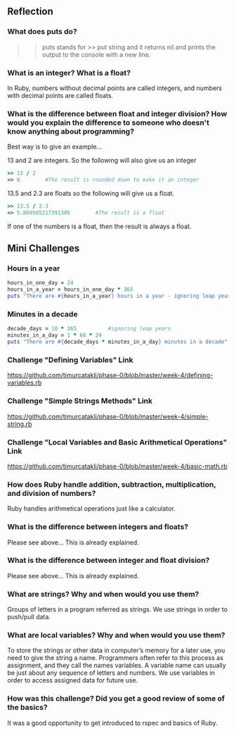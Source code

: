 ## Reflection

### What does puts do?

>> puts stands for >> put string and it returns nil and prints the output to the console with a new line.

### What is an integer? What is a float?

In Ruby, numbers without decimal points are called integers, and numbers with decimal points are called floats.

### What is the difference between float and integer division? How would you explain the difference to someone who doesn't know anything about programming?

Best way is to give an example...

13 and 2 are integers. So the following will also give us an integer

```ruby
>> 13 / 2
=> 6		#The result is rounded down to make it an integer
```

13.5 and 2.3 are floats so the following will give us a float.

```ruby
>> 13.5 / 2.3
=> 5.869565217391305		#The result is a float
```
If one of the numbers is a float, then the result is always a float.

## Mini Challenges

### Hours in a year

```ruby
hours_in_one_day = 24
hours_in_a_year = hours_in_one_day * 365
puts "There are #{hours_in_a_year} hours in a year - ignoring leap years"
```

### Minutes in a decade

```ruby
decade_days = 10 * 365			#ignoring leap years
minutes_in_a_day = 1 * 60 * 24
puts "There are #{decade_days * minutes_in_a_day} minutes in a decade"
```


### Challenge "Defining Variables" Link
<a href="https://github.com/timurcatakli/phase-0/blob/master/week-4/defining-variables.rb">https://github.com/timurcatakli/phase-0/blob/master/week-4/defining-variables.rb</a>

### Challenge "Simple Strings Methods" Link
<a href="https://github.com/timurcatakli/phase-0/blob/master/week-4/simple-string.rb">https://github.com/timurcatakli/phase-0/blob/master/week-4/simple-string.rb</a>


### Challenge "Local Variables and Basic Arithmetical Operations" Link

<a href="https://github.com/timurcatakli/phase-0/blob/master/week-4/basic-math.rb">https://github.com/timurcatakli/phase-0/blob/master/week-4/basic-math.rb</a>


### How does Ruby handle addition, subtraction, multiplication, and division of numbers?
Ruby handles arithmetical operations just like a calculator.

### What is the difference between integers and floats?
Please see above... This is already explained.

### What is the difference between integer and float division?
Please see above... This is already explained.

### What are strings? Why and when would you use them?
Groups of letters in a program referred as strings. We use strings in order to push/pull data.

### What are local variables? Why and when would you use them?
To store the strings or other data in computer’s memory for a later use, you need to give the string a name. Programmers often refer to this process as assignment, and they call the names variables. A variable name can usually be just about any sequence of letters and numbers. We use variables in order to access assigned data for future use.

### How was this challenge? Did you get a good review of some of the basics?
It was a good opportunity to get introduced to rspec and basics of Ruby.

